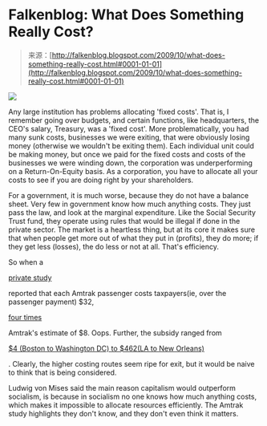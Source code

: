 <!--yml
category: 未分类
date: 2024-05-12 21:45:12
-->

# Falkenblog: What Does Something Really Cost?

> 来源：[http://falkenblog.blogspot.com/2009/10/what-does-something-really-cost.html#0001-01-01](http://falkenblog.blogspot.com/2009/10/what-does-something-really-cost.html#0001-01-01)

[![](img/73723f48eee4ca864492808b6de66b3b.png)](https://blogger.googleusercontent.com/img/b/R29vZ2xl/AVvXsEjhTHWPcrc6C9U2WHKBBErFbKP_i2Wrk6y6mTp20SNjZeT-YxpTRqNNjqsES1SkpEtOTf6ysBbFY9o4n0aM_rZ3Yv28m5M15mzLCy4uxMM_cfesbWUPDGEmvQR-zWEsToNGtlOs1g/s1600-h/050209_amtrak_vsmal_1p.widec.jpg)

Any large institution has problems allocating 'fixed costs'. That is, I remember going over budgets, and certain functions, like headquarters, the CEO's salary, Treasury, was a 'fixed cost'. More problematically, you had many sunk costs, businesses we were exiting, that were obviously losing money (otherwise we wouldn't be exiting them). Each individual unit could be making money, but once we paid for the fixed costs and costs of the businesses we were winding down, the corporation was underperforming on a Return-On-Equity basis. As a corporation, you have to allocate all your costs to see if you are doing right by your shareholders.

For a government, it is much worse, because they do not have a balance sheet. Very few in government know how much anything costs. They just pass the law, and look at the marginal expenditure. Like the Social Security Trust fund, they operate using rules that would be illegal if done in the private sector. The market is a heartless thing, but at its core it makes sure that when people get more out of what they put in (profits), they do more; if they get less (losses), the do less or not at all. That's efficiency.

So when a

[private study](http://www.wtop.com/index.php?nid=111&sid=1795397)

reported that each Amtrak passenger costs taxpayers(ie, over the passenger payment) $32,

[four times](http://subsidyscope.com/projects/transportation/amtrak/)

Amtrak's estimate of $8\. Oops. Further, the subsidy ranged from

[$4 (Boston to Washington DC) to $462(LA to New Orleans)](http://subsidyscope.com/projects/transportation/amtrak/)

. Clearly, the higher costing routes seem ripe for exit, but it would be naive to think that is being considered.

Ludwig von Mises said the main reason capitalism would outperform socialism, is because in socialism no one knows how much anything costs, which makes it impossible to allocate resources efficiently. The Amtrak study highlights they don't know, and they don't even think it matters.
